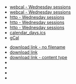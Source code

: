 * [webcal - Wednesday sessions](webcal://localhost:8080/sessions/2025-26_wednesdays.ics)
* [webcal - Wednesday sessions](webcal://www.stortfordstrollers.com/sessions/2025-26_wednesdays.ics)
* [http - Wednesday sessions](http://localhost:8080/sessions/2025-26_wednesdays.ics)
* [http - Wednesday sessions](http://localhost:8080/sessions/test_1.ics)
* [http - Wednesday sessions](https://adobe-cold-fusion-developer-week-2025.meetus.adobeevents.com/attendease/calendar_days.ics)
* [calendar_days.ics](./calendar_days.ics)
* [gCal](https://calendar.google.com/calendar/ical/3dba94c9c9211e6fcb583705df55995af357f0ae1faf9dfa72a28f768fa07153%40group.calendar.google.com/public/basic.ics)

<ul>
	<li><a href="http://localhost:8080/sessions/2025-26_wednesdays.ics" download>download link - no filename</a></li>
	<li><a href="http://localhost:8080/sessions/2025-26_wednesdays.ics" download="strollers_wednesday_sessions.ics">download link</a></li>
	<li><a href="http://localhost:8080/sessions/2025-26_wednesdays.ics" type="text/calendar">download link - content type</a></li>
	<li></li>
	<li></li>
	<li></li>
	<li></li>
</ul>



